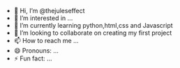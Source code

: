 - 👋 Hi, I’m @thejuleseffect
- 👀 I’m interested in ...
- 🌱 I’m currently learning python,html,css and Javascript
- 💞️ I’m looking to collaborate on creating my first project
- 📫 How to reach me ...
- 😄 Pronouns: ...
- ⚡ Fun fact: ...

<!---
thejuleseffect/thejuleseffect is a ✨ special ✨ repository because its `README.md` (this file) appears on your GitHub profile.
You can click the Preview link to take a look at your changes.
--->

